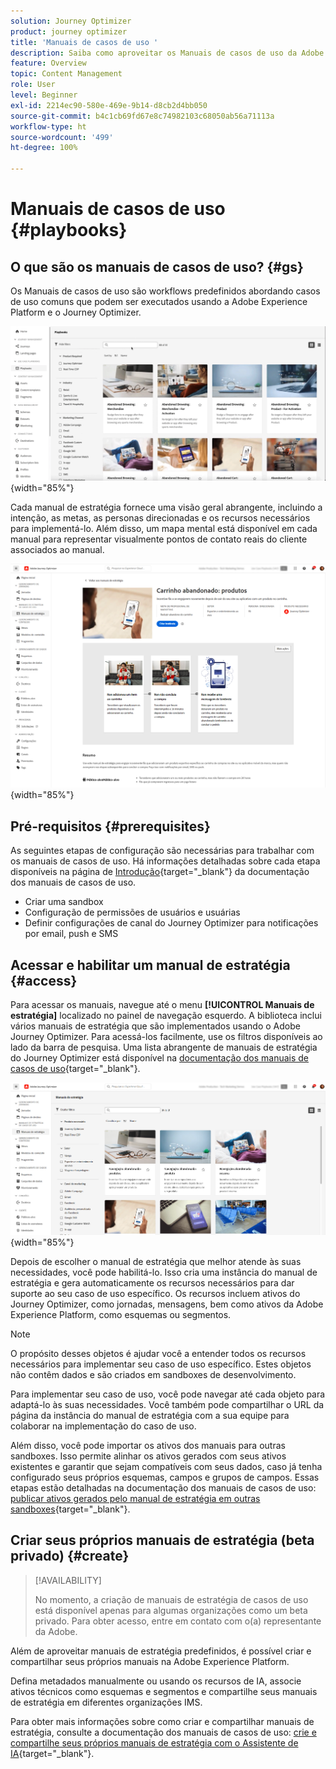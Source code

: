 ```yaml
---
solution: Journey Optimizer
product: journey optimizer
title: 'Manuais de casos de uso '
description: Saiba como aproveitar os Manuais de casos de uso da Adobe Experience Platform com o Adobe Journey Optimizer.
feature: Overview
topic: Content Management
role: User
level: Beginner
exl-id: 2214ec90-580e-469e-9b14-d8cb2d4bb050
source-git-commit: b4c1cb69fd67e8c74982103c68050ab56a71113a
workflow-type: ht
source-wordcount: '499'
ht-degree: 100%

---
```


# Manuais de casos de uso  {#playbooks}

## O que são os manuais de casos de uso? {#gs}

Os Manuais de casos de uso são workflows predefinidos abordando casos de uso comuns que podem ser executados usando a Adobe Experience Platform e o Journey Optimizer.

![imagem animada exibindo Manuais de casos de uso](../rn/assets/do-not-localize/playbooks.gif){width="85%"}

Cada manual de estratégia fornece uma visão geral abrangente, incluindo a intenção, as metas, as personas direcionadas e os recursos necessários para implementá-lo. Além disso, um mapa mental está disponível em cada manual para representar visualmente pontos de contato reais do cliente associados ao manual.

![Manual de estratégia do carrinho abandonado mostrado na exibição de manuais de estratégia de descoberta](assets/playbooks-detail.png){width="85%"}

## Pré-requisitos {#prerequisites}

As seguintes etapas de configuração são necessárias para trabalhar com os manuais de casos de uso. Há informações detalhadas sobre cada etapa disponíveis na página de [Introdução](https://experienceleague.adobe.com/docs/experience-platform/use-case-playbooks/playbooks/get-started.html?lang=pt-BR){target="_blank"} da documentação dos manuais de casos de uso.

* Criar uma sandbox
* Configuração de permissões de usuários e usuárias
* Definir configurações de canal do Journey Optimizer para notificações por email, push e SMS

## Acessar e habilitar um manual de estratégia {#access}

Para acessar os manuais, navegue até o menu **[!UICONTROL Manuais de estratégia]** localizado no painel de navegação esquerdo. A biblioteca inclui vários manuais de estratégia que são implementados usando o Adobe Journey Optimizer. Para acessá-los facilmente, use os filtros disponíveis ao lado da barra de pesquisa. Uma lista abrangente de manuais de estratégia do Journey Optimizer está disponível na [documentação dos manuais de casos de uso](https://experienceleague.adobe.com/docs/experience-platform/use-case-playbooks/playbooks/playbooks-list.html?lang=pt-BR){target="_blank"}.

![Lista de manuais de estratégia com o painel de filtros aberto](assets/playbooks-filter.png){width="85%"}

Depois de escolher o manual de estratégia que melhor atende às suas necessidades, você pode habilitá-lo. Isso cria uma instância do manual de estratégia e gera automaticamente os recursos necessários para dar suporte ao seu caso de uso específico. Os recursos incluem ativos do Journey Optimizer, como jornadas, mensagens, bem como ativos da Adobe Experience Platform, como esquemas ou segmentos.

>[!NOTE]
>
>O propósito desses objetos é ajudar você a entender todos os recursos necessários para implementar seu caso de uso específico. Estes objetos não contêm dados e são criados em sandboxes de desenvolvimento. 

Para implementar seu caso de uso, você pode navegar até cada objeto para adaptá-lo às suas necessidades. Você também pode compartilhar o URL da página da instância do manual de estratégia com a sua equipe para colaborar na implementação do caso de uso.

Além disso, você pode importar os ativos dos manuais para outras sandboxes. Isso permite alinhar os ativos gerados com seus ativos existentes e garantir que sejam compatíveis com seus dados, caso já tenha configurado seus próprios esquemas, campos e grupos de campos. Essas etapas estão detalhadas na documentação dos manuais de casos de uso: [publicar ativos gerados pelo manual de estratégia em outras sandboxes](https://experienceleague.adobe.com/docs/experience-platform/use-case-playbooks/playbooks/data-awareness.html?lang=pt-BR){target="_blank"}.

## Criar seus próprios manuais de estratégia (beta privado) {#create}

>[!AVAILABILITY]
>
>No momento, a criação de manuais de estratégia de casos de uso está disponível apenas para algumas organizações como um beta privado. Para obter acesso, entre em contato com o(a) representante da Adobe.

Além de aproveitar manuais de estratégia predefinidos, é possível criar e compartilhar seus próprios manuais na Adobe Experience Platform.

Defina metadados manualmente ou usando os recursos de IA, associe ativos técnicos como esquemas e segmentos e compartilhe seus manuais de estratégia em diferentes organizações IMS.

Para obter mais informações sobre como criar e compartilhar manuais de estratégia, consulte a documentação dos manuais de casos de uso: [crie e compartilhe seus próprios manuais de estratégia com o Assistente de IA](https://experienceleague.adobe.com/docs/experience-platform/use-case-playbooks/playbooks/author.html?lang=pt-br#sharing-playbooks-sandboxes){target="_blank"}.
